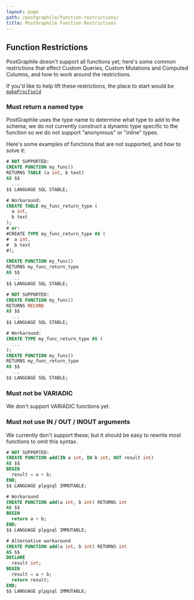 ```yaml
---
layout: page
path: /postgraphile/function-restrictions/
title: PostGraphile Function Restrictions
---
```


## Function Restrictions

PostGraphile doesn't support all functions yet; here's some common
restrictions that effect Custom Queries, Custom Mutations and Computed
Columns, and how to work around the restrictions.

If you'd like to help lift these restrictions, the place to start would be
[`makeProcField`](https://github.com/graphile/graphile-build/blob/69d7b1cbe48ea5f50e3121916e7b1e12d1c70008/packages/graphile-build-pg/src/plugins/makeProcField.js)

### Must return a named type

PostGraphile uses the type name to determine what type to add to the schema;
we do not currently construct a dynamic type specific to the function so
we do not support "anonymous" or "inline" types.

Here's some examples of functions that are not supported, and how to solve it:


```sql
# NOT SUPPORTED:
CREATE FUNCTION my_func()
RETURNS TABLE (a int, b text)
AS $$
  ...
$$ LANGUAGE SQL STABLE;

# Workaround:
CREATE TABLE my_func_return_type (
  a int,
  b text
);
# or:
#CREATE TYPE my_func_return_type AS (
#  a int,
#  b text
#);

CREATE FUNCTION my_func()
RETURNS my_func_return_type
AS $$
  ...
$$ LANGUAGE SQL STABLE;
```

```sql
# NOT SUPPORTED:
CREATE FUNCTION my_func()
RETURNS RECORD
AS $$
  ...
$$ LANGUAGE SQL STABLE;

# Workaround:
CREATE TYPE my_func_return_type AS (
  ...
);
CREATE FUNCTION my_func()
RETURNS my_func_return_type
AS $$
  ...
$$ LANGUAGE SQL STABLE;
```

### Must not be VARIADIC

We don't support VARIADIC functions yet.

### Must not use IN / OUT / INOUT arguments

We currently don't support these; but it should be easy to rewrite most
functions to omit this syntax.

```sql
# NOT SUPPORTED:
CREATE FUNCTION add(IN a int, IN b int, OUT result int)
AS $$
BEGIN
  result = a + b;
END;
$$ LANGUAGE plpgsql IMMUTABLE;

# Workaround
CREATE FUNCTION add(a int, b int) RETURNS int
AS $$
BEGIN
  return a + b;
END;
$$ LANGUAGE plpgsql IMMUTABLE;

# Alternative workaround
CREATE FUNCTION add(a int, b int) RETURNS int
AS $$
DECLARE
  result int;
BEGIN
  result = a + b;
  return result;
END;
$$ LANGUAGE plpgsql IMMUTABLE;
```
